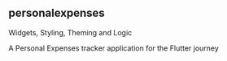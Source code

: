 ## personalexpenses

Widgets, Styling, Theming and Logic

A Personal Expenses tracker application for the Flutter journey